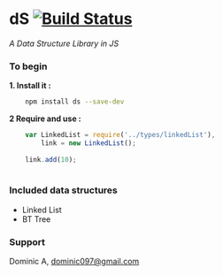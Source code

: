 # dS  [![Build Status](https://travis-ci.org/dominic097/dS.svg?branch=master)](https://travis-ci.org/dominic097/dS)
 _A Data Structure Library in JS_
 
### To begin

 **1. Install it :**

```bash
	npm install ds --save-dev
```
**2 Require and use :**

```js	
    var LinkedList = require('../types/linkedList'),
    	link = new LinkedList();
    
    link.add(10);
    
```

### Included data structures

- Linked List
- BT Tree


### Support
Dominic A, [dominic097@gmail.com](mailto:dominic097@gmail.com)
